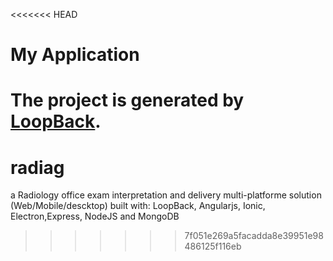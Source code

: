 <<<<<<< HEAD
# My Application

The project is generated by [LoopBack](http://loopback.io).
=======
# radiag
a Radiology office exam interpretation and delivery multi-platforme solution (Web/Mobile/descktop) built with: LoopBack, Angularjs, Ionic, Electron,Express, NodeJS and MongoDB
>>>>>>> 7f051e269a5facadda8e39951e98486125f116eb
